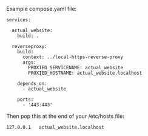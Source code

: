 Example compose.yaml file:

```
services:

  actual_website:
    build: .

  reverseproxy:
    build:
      context: ../local-https-reverse-proxy
      args:
        PROXIED_SERVICENAME: actual_website
        PROXIED_HOSTNAME: actual_website.localhost

    depends_on:
      - actual_website

    ports:
      - '443:443'
```

Then pop this at the end of your /etc/hosts file:

```
127.0.0.1	actual_website.localhost
```
